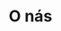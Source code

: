 ---
layout: "pages/about.njk"

title: 'O nás'
description: 'V Senoweb se specializujeme na tvorbu webových stránek na míru. Nepoužíváme koupené šablony, nástroje pro automatizované budování webů ani nástroje, které by váš web zahlcovali zbytečným kódem a tím vaší stránku zpomalovaly.'
permalink: 'o-nas/'

eleventyNavigation:
  key: O nás
  order: 200
---
